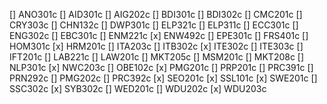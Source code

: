 [] ANO301c
[] AID301c
[] AIG202c
[] BDI301c
[] BDI302c
[] CMC201c
[] CRY303c
[] CHN132c
[] DWP301c
[] ELP321c
[] ELP311c
[] ECC301c
[] ENG302c
[] EBC301c
[] ENM221c
[x] ENW492c
[] EPE301c
[] FRS401c
[] HOM301c
[x] HRM201c
[] ITA203c
[] ITB302c
[x] ITE302c
[] ITE303c
[] IFT201c
[] LAB221c
[] LAW201c
[] MKT205c
[] MSM201c
[] MKT208c
[] NLP301c
[x] NWC203c
[] OBE102c
[x] PMG201c
[] PRP201c
[] PRC391c
[] PRN292c
[] PMG202c
[] PRC392c
[x] SEO201c
[x] SSL101c
[x] SWE201c
[] SSC302c
[x] SYB302c
[] WED201c
[] WDU202c
[x] WDU203c
